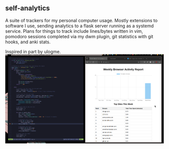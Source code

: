 ## self-analytics
A suite of trackers for my personal computer usage. Mostly extensions to software I use, sending analytics to a flask server running as a systemd service. Plans for things to track include lines/bytes written in vim, pomodoro sessions completed via my dwm plugin, git statistics with git hooks, and anki stats. 

Inspired in part by ulogme.
![screenshot](img/pic-full-241106-1618-03.png)
